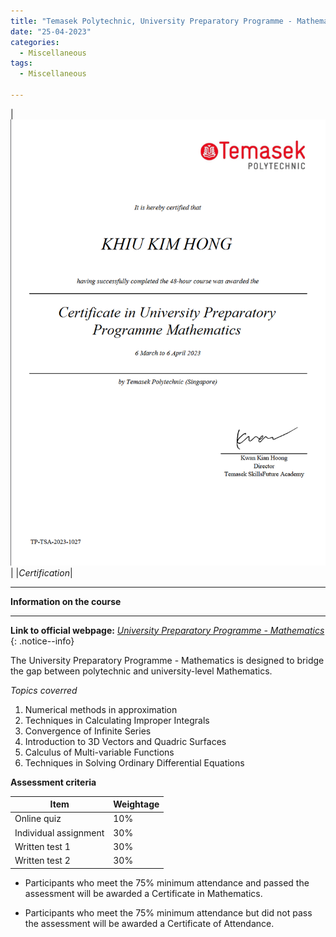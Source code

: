 ```yaml
---
title: "Temasek Polytechnic, University Preparatory Programme - Mathematics"
date: "25-04-2023"
categories:
  - Miscellaneous
tags:
  - Miscellaneous

---
```


|![proof](/assets/images/Misc/TP-UPP.png)|
|<em>Certification</em>|

***

<strong>Information on the course</strong>

***

**Link to official webpage:**
<cite><a href="https://www.tp.edu.sg/schools-and-courses/adult-learners/all-courses/university-preparatory-programme-upp/university-preparatory-programme-upp-mathematics.html">University Preparatory Programme - Mathematics</a></cite>
{: .notice--info}

The University Preparatory Programme - Mathematics is designed to bridge the gap between polytechnic and university-level Mathematics.

<em>Topics coverred</em><br>

1. Numerical methods in approximation
2. Techniques in Calculating Improper Integrals
3. Convergence of Infinite Series
4. Introduction to 3D Vectors and Quadric Surfaces
5. Calculus of Multi-variable Functions
6. Techniques in Solving Ordinary Differential Equations

<strong>Assessment criteria</strong>

| Item  | Weightage |
| ----------- | ----------- |
|Online quiz|10%|
|Individual assignment|30%|
|Written test 1|30%|
|Written test 2|30%|

- Participants who meet the 75% minimum attendance and passed the assessment will be awarded a Certificate in Mathematics.
 
- Participants who meet the 75% minimum attendance but did not pass the assessment will be awarded a Certificate of Attendance.


